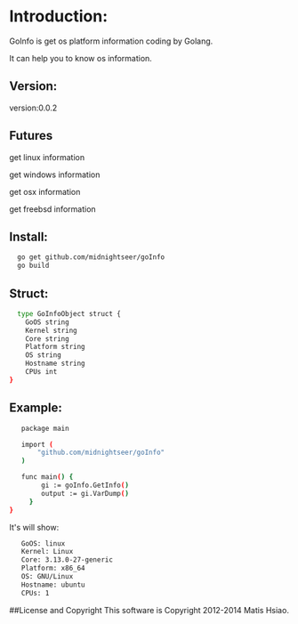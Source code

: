 # Introduction:
  GoInfo is get os platform information coding by Golang.
  
  It can help you to know os information.
  
  
## Version:

version:0.0.2

## Futures

get linux information

get windows information

get osx information

get freebsd information
  
  
## Install:
```sh
  go get github.com/midnightseer/goInfo
  go build
```

## Struct:
```sh
  type GoInfoObject struct {
	GoOS string
	Kernel string
	Core string
	Platform string
	OS string
	Hostname string
	CPUs int
}
```

## Example:

```sh   
   package main

   import (
	   "github.com/midnightseer/goInfo"
   )

   func main() {
		gi := goInfo.GetInfo()
		output := gi.VarDump()
	 }
}
```

It's will show:

```sh
   GoOS: linux
   Kernel: Linux
   Core: 3.13.0-27-generic
   Platform: x86_64
   OS: GNU/Linux
   Hostname: ubuntu
   CPUs: 1
```

##License and Copyright
This software is Copyright 2012-2014 Matis Hsiao.
